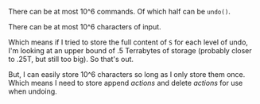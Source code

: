 There can be at most 10^6 commands. Of which half can be `undo()`.

There can be at most 10^6 characters of input.

Which means if I tried to store the full content of `S` for each level of
 undo, I'm looking at an upper bound of .5 Terrabytes of storage
 (probably closer to .25T, but still too big).
 So that's out.

But, I can easily store 10^6 characters so long as I only store them once.
 Which means I need to store append _actions_ and delete _actions_ for
 use when undoing.
